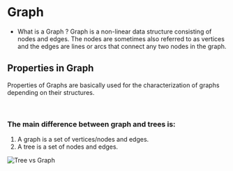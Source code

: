 # Graph

- What is a Graph ?
Graph is a non-linear data structure consisting of nodes and edges. The nodes are sometimes also referred to as vertices and the edges are lines or arcs that connect any two nodes in the graph.

## Properties in Graph
Properties of Graphs are basically used for the characterization of graphs depending on their structures.

 
### The main difference between graph and trees is:
1. A graph is a set of vertices/nodes and edges.
2. A tree is a set of nodes and edges.


![Tree vs Graph]( https://i0.wp.com/pediaa.com/wp-content/uploads/2019/01/Difference-Between-Tree-and-Graph-Comparison-Summary.jpg?resize=475%2C535)